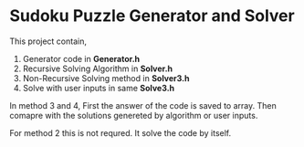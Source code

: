 # Sudoku Puzzle Generator and Solver

This project contain,
  1. Generator code in **Generator.h**
  2. Recursive Solving Algorithm in **Solver.h**
  3. Non-Recursive Solving method in **Solver3.h**
  4. Solve with user inputs in same **Solve3.h**

In method 3 and 4, First the answer of the code is saved to array.
Then comapre with the solutions genereted by algorithm or user inputs.

For method 2 this is not requred. It solve the code by itself.
